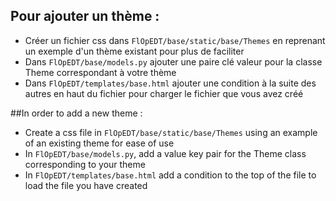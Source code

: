 ## Pour ajouter un thème :
- Créer un fichier css dans `FlOpEDT/base/static/base/Themes` en reprenant un exemple d'un thème existant pour plus de faciliter
- Dans `FlOpEDT/base/models.py` ajouter une paire clé valeur pour la classe Theme correspondant à votre thème
- Dans `FlOpEDT/templates/base.html` ajouter une condition à la suite des autres en haut du fichier pour charger le fichier que vous avez créé


##In order to add a new theme :
- Create a css file in `FlOpEDT/base/static/base/Themes` using an example of an existing theme for ease of use
- In `FlOpEDT/base/models.py`, add a value key pair for the Theme class corresponding to your theme
- In `FlOpEDT/templates/base.html` add a condition to the top of the file to load the file you have created